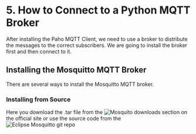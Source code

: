 # 5. How to Connect to a Python MQTT Broker

After installing the Paho MQTT Client, we need to use a broker to distribute the messages to the correct subscribers. We are going to install the broker first and then connect to it.

## Installing the Mosquitto MQTT Broker

There are several ways to install the Mosquitto MQTT broker. 

### Installing from Source

Here you download the .tar file from the ![Mosquito downloads section](https://mosquitto.org/download/) on the official site or use the source code from the ![Eclipse Mosquitto git repo](https://github.com/eclipse/mosquitto) 



